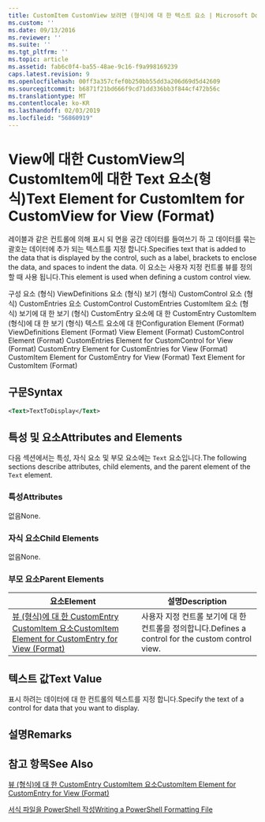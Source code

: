 ```yaml
---
title: CustomItem CustomView 보려면 (형식)에 대 한 텍스트 요소 | Microsoft Docs
ms.custom: ''
ms.date: 09/13/2016
ms.reviewer: ''
ms.suite: ''
ms.tgt_pltfrm: ''
ms.topic: article
ms.assetid: fab6c0f4-ba55-48ae-9c16-f9a998169239
caps.latest.revision: 9
ms.openlocfilehash: 00ff3a357cfef0b250bb55dd3a206d69d5d42609
ms.sourcegitcommit: b6871f21bd666f9cd71dd336bb3f844cf472b56c
ms.translationtype: MT
ms.contentlocale: ko-KR
ms.lasthandoff: 02/03/2019
ms.locfileid: "56860919"
---
```

# <a name="text-element-for-customitem-for-customview-for-view-format"></a><span data-ttu-id="c0702-102">View에 대한 CustomView의 CustomItem에 대한 Text 요소(형식)</span><span class="sxs-lookup"><span data-stu-id="c0702-102">Text Element for CustomItem for CustomView for View (Format)</span></span>

<span data-ttu-id="c0702-103">레이블과 같은 컨트롤에 의해 표시 되 면을 공간 데이터를 들여쓰기 하 고 데이터를 묶는 괄호는 데이터에 추가 되는 텍스트를 지정 합니다.</span><span class="sxs-lookup"><span data-stu-id="c0702-103">Specifies text that is added to the data that is displayed by the control, such as a label, brackets to enclose the data, and spaces to indent the data.</span></span> <span data-ttu-id="c0702-104">이 요소는 사용자 지정 컨트롤 뷰를 정의할 때 사용 됩니다.</span><span class="sxs-lookup"><span data-stu-id="c0702-104">This element is used when defining a custom control view.</span></span>

<span data-ttu-id="c0702-105">구성 요소 (형식) ViewDefinitions 요소 (형식) 보기 (형식) CustomControl 요소 (형식) CustomEntries 요소 CustomControl CustomEntries CustomItem 요소 (형식) 보기에 대 한 보기 (형식) CustomEntry 요소에 대 한 CustomEntry CustomItem (형식)에 대 한 보기 (형식) 텍스트 요소에 대 한</span><span class="sxs-lookup"><span data-stu-id="c0702-105">Configuration Element (Format) ViewDefinitions Element (Format) View Element (Format) CustomControl Element (Format) CustomEntries Element for CustomControl for View (Format) CustomEntry Element for CustomEntries for View (Format) CustomItem Element for CustomEntry for View (Format) Text Element for CustomItem (Format)</span></span>

## <a name="syntax"></a><span data-ttu-id="c0702-106">구문</span><span class="sxs-lookup"><span data-stu-id="c0702-106">Syntax</span></span>

```xml
<Text>TextToDisplay</Text>
```

## <a name="attributes-and-elements"></a><span data-ttu-id="c0702-107">특성 및 요소</span><span class="sxs-lookup"><span data-stu-id="c0702-107">Attributes and Elements</span></span>

<span data-ttu-id="c0702-108">다음 섹션에서는 특성, 자식 요소 및 부모 요소에는 `Text` 요소입니다.</span><span class="sxs-lookup"><span data-stu-id="c0702-108">The following sections describe attributes, child elements, and the parent element of the `Text` element.</span></span>

### <a name="attributes"></a><span data-ttu-id="c0702-109">특성</span><span class="sxs-lookup"><span data-stu-id="c0702-109">Attributes</span></span>

<span data-ttu-id="c0702-110">없음</span><span class="sxs-lookup"><span data-stu-id="c0702-110">None.</span></span>

### <a name="child-elements"></a><span data-ttu-id="c0702-111">자식 요소</span><span class="sxs-lookup"><span data-stu-id="c0702-111">Child Elements</span></span>

<span data-ttu-id="c0702-112">없음</span><span class="sxs-lookup"><span data-stu-id="c0702-112">None.</span></span>

### <a name="parent-elements"></a><span data-ttu-id="c0702-113">부모 요소</span><span class="sxs-lookup"><span data-stu-id="c0702-113">Parent Elements</span></span>

|<span data-ttu-id="c0702-114">요소</span><span class="sxs-lookup"><span data-stu-id="c0702-114">Element</span></span>|<span data-ttu-id="c0702-115">설명</span><span class="sxs-lookup"><span data-stu-id="c0702-115">Description</span></span>|
|-------------|-----------------|
|[<span data-ttu-id="c0702-116">뷰 (형식)에 대 한 CustomEntry CustomItem 요소</span><span class="sxs-lookup"><span data-stu-id="c0702-116">CustomItem Element for CustomEntry for View (Format)</span></span>](./customitem-element-for-customentry-for-customcontrol-for-view-format.md)|<span data-ttu-id="c0702-117">사용자 지정 컨트롤 보기에 대 한 컨트롤을 정의합니다.</span><span class="sxs-lookup"><span data-stu-id="c0702-117">Defines a control for the custom control view.</span></span>|

## <a name="text-value"></a><span data-ttu-id="c0702-118">텍스트 값</span><span class="sxs-lookup"><span data-stu-id="c0702-118">Text Value</span></span>

<span data-ttu-id="c0702-119">표시 하려는 데이터에 대 한 컨트롤의 텍스트를 지정 합니다.</span><span class="sxs-lookup"><span data-stu-id="c0702-119">Specify the text of a control for data that you want to display.</span></span>

## <a name="remarks"></a><span data-ttu-id="c0702-120">설명</span><span class="sxs-lookup"><span data-stu-id="c0702-120">Remarks</span></span>

## <a name="see-also"></a><span data-ttu-id="c0702-121">참고 항목</span><span class="sxs-lookup"><span data-stu-id="c0702-121">See Also</span></span>

[<span data-ttu-id="c0702-122">뷰 (형식)에 대 한 CustomEntry CustomItem 요소</span><span class="sxs-lookup"><span data-stu-id="c0702-122">CustomItem Element for CustomEntry for View (Format)</span></span>](./customitem-element-for-customentry-for-customcontrol-for-view-format.md)

[<span data-ttu-id="c0702-123">서식 파일을 PowerShell 작성</span><span class="sxs-lookup"><span data-stu-id="c0702-123">Writing a PowerShell Formatting File</span></span>](./writing-a-powershell-formatting-file.md)
